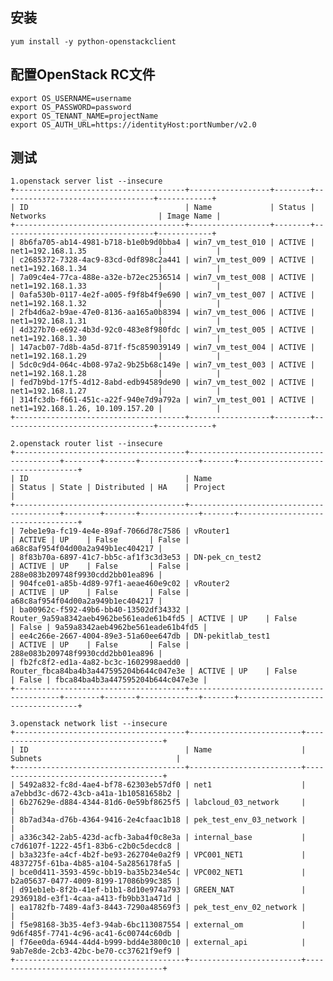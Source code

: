 ## 安装
    yum install -y python-openstackclient

## 配置OpenStack RC文件
    export OS_USERNAME=username
    export OS_PASSWORD=password
    export OS_TENANT_NAME=projectName
    export OS_AUTH_URL=https://identityHost:portNumber/v2.0
    
## 测试
    1.openstack server list --insecure
    +--------------------------------------+------------------+--------+----------------------------------+------------+
    | ID                                   | Name             | Status | Networks                         | Image Name |
    +--------------------------------------+------------------+--------+----------------------------------+------------+
    | 8b6fa705-ab14-4981-b718-b1e0b9d0bba4 | win7_vm_test_010 | ACTIVE | net1=192.168.1.35                |            |
    | c2685372-7328-4ac9-83cd-0df898c2a441 | win7_vm_test_009 | ACTIVE | net1=192.168.1.34                |            |
    | 7a09c4e4-77ca-488e-a32e-b72ec2536514 | win7_vm_test_008 | ACTIVE | net1=192.168.1.33                |            |
    | 0afa530b-0117-4e2f-a005-f9f8b4f9e690 | win7_vm_test_007 | ACTIVE | net1=192.168.1.32                |            |
    | 2fb4d6a2-b9ae-47e0-8136-aa165a0b8394 | win7_vm_test_006 | ACTIVE | net1=192.168.1.31                |            |
    | 4d327b70-e692-4b3d-92c0-483e8f980fdc | win7_vm_test_005 | ACTIVE | net1=192.168.1.30                |            |
    | 147acb07-7d8b-4a5d-871f-f5c859039149 | win7_vm_test_004 | ACTIVE | net1=192.168.1.29                |            |
    | 5dc0c9d4-064c-4b08-97a2-9b25b68c149e | win7_vm_test_003 | ACTIVE | net1=192.168.1.28                |            |
    | fed7b9bd-17f5-4d12-8abd-edb94589de90 | win7_vm_test_002 | ACTIVE | net1=192.168.1.27                |            |
    | 314fc3db-f661-451c-a22f-940e7d9a792a | win7_vm_test_001 | ACTIVE | net1=192.168.1.26, 10.109.157.20 |            |
    +--------------------------------------+------------------+--------+----------------------------------+------------+
    
    2.openstack router list --insecure
    +--------------------------------------+-----------------------------------------+--------+-------+-------------+-------+----------------------------------+
    | ID                                   | Name                                    | Status | State | Distributed | HA    | Project                          |
    +--------------------------------------+-----------------------------------------+--------+-------+-------------+-------+----------------------------------+
    | 7ebe1e9a-fc19-4e4e-89af-7066d78c7586 | vRouter1                                | ACTIVE | UP    | False       | False | a68c8af954f04d00a2a949b1ec404217 |
    | 8f83b70a-6897-41c7-bb5c-af1f3c3d3e53 | DN-pek_cn_test2                         | ACTIVE | UP    | False       | False | 288e083b209748f9930cdd2bb01ea896 |
    | 904fce01-a85b-4d89-97f1-aeae460e9c02 | vRouter2                                | ACTIVE | UP    | False       | False | a68c8af954f04d00a2a949b1ec404217 |
    | ba00962c-f592-49b6-bb40-13502df34332 | Router_9a59a8342aeb4962be561eade61b4fd5 | ACTIVE | UP    | False       | False | 9a59a8342aeb4962be561eade61b4fd5 |
    | ee4c266e-2667-4004-89e3-51a60ee647db | DN-pekitlab_test1                       | ACTIVE | UP    | False       | False | 288e083b209748f9930cdd2bb01ea896 |
    | fb2fc8f2-ed1a-4a82-bc3c-1602998aedd0 | Router_fbca84ba4b3a447595204b644c047e3e | ACTIVE | UP    | False       | False | fbca84ba4b3a447595204b644c047e3e |
    +--------------------------------------+-----------------------------------------+--------+-------+-------------+-------+----------------------------------+
    
    3.openstack network list --insecure
    +--------------------------------------+-------------------------+--------------------------------------+
    | ID                                   | Name                    | Subnets                              |
    +--------------------------------------+-------------------------+--------------------------------------+
    | 5492a832-fc8d-4ae4-bf78-62303eb57df0 | net1                    | a7ebbd3c-d672-43cb-a41a-1b10581658b2 |
    | 6b27629e-d884-4344-81d6-0e59bf8625f5 | labcloud_03_network     |                                      |
    | 8b7ad34a-d76b-4364-9416-2e4cfaac1b18 | pek_test_env_03_network |                                      |
    | a336c342-2ab5-423d-acfb-3aba4f0c8e3a | internal_base           | c7d6107f-1222-45f1-83b6-c2b0c5decdc8 |
    | b3a323fe-a4cf-4b2f-be93-262704e0a2f9 | VPC001_NET1             | 4837275f-61ba-4b85-a104-5a2856178fa5 |
    | bce0d411-3593-459c-bb19-ba35b234e54c | VPC002_NET1             | b2a05637-0477-4009-8199-17086b99c385 |
    | d91eb1eb-8f2b-41ef-b1b1-8d10e974a793 | GREEN_NAT               | 2936918d-e3f1-4caa-a413-fb9bb31a471d |
    | ea1782fb-7489-4af3-8443-7290a48569f3 | pek_test_env_02_network |                                      |
    | f5e98168-3b35-4ef3-94ab-6bc113087554 | external_om             | 9d6f485f-7741-4c96-ac41-6c00744c60db |
    | f76ee0da-6944-44d4-b999-bdd4e3800c10 | external_api            | 9ab7e8de-2cb3-42bc-be70-cc37621f9ef9 |
    +--------------------------------------+-------------------------+--------------------------------------+


    
